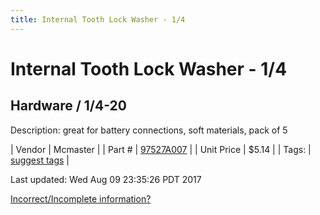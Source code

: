 ```yaml
---
title: Internal Tooth Lock Washer - 1/4
---
```


# Internal Tooth Lock Washer - 1/4
## Hardware / 1/4-20
Description: 	great for battery connections, soft materials, pack of 5 

| Vendor | Mcmaster | 
| Part # | [97527A007](https://www.mcmaster.com/#97527A005) | 
| Unit Price | $5.14 | 
| Tags: | [suggest tags](https://docs.google.com/forms/d/e/1FAIpQLSeWyY8v3RgOty-MyWmh9U0iivNYN_molChYyS-0U-o-kOAv_g/viewform) | 

Last updated: Wed Aug 09 23:35:26 PDT 2017

 [Incorrect/Incomplete information?](https://docs.google.com/forms/d/e/1FAIpQLSeWyY8v3RgOty-MyWmh9U0iivNYN_molChYyS-0U-o-kOAv_g/viewform)
